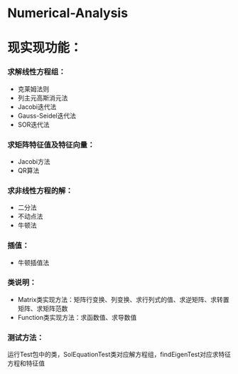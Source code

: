 # Numerical-Analysis
<h1>现实现功能：</h1>
<h3>求解线性方程组：</h3>
<ul>
<li>克莱姆法则</li>
<li>列主元高斯消元法</li>
<li>Jacobi迭代法</li>
<li>Gauss-Seidel迭代法</li>
<li>SOR迭代法</li>
</ul>
<h3>求矩阵特征值及特征向量：</h3>
<ul>
<li>Jacobi方法</li>
<li>QR算法</li>
</ul>
<h3>求非线性方程的解：</h3>
<ul>
<li>二分法</li>
<li>不动点法</li>
<li>牛顿法</li>
</ul>
<h3>插值：</h3>
<ul>
<li>牛顿插值法</li>
</ul>
<h3>类说明：</h3>
<ul>
<li>Matrix类实现方法：矩阵行变换、列变换、求行列式的值、求逆矩阵、求转置矩阵、求矩阵范数</li>
<li>Function类实现方法：求函数值、求导数值</li>
</ul>
<h3>测试方法：</h3>
<p>运行Test包中的类，SolEquationTest类对应解方程组，findEigenTest对应求特征方程和特征值</p>

